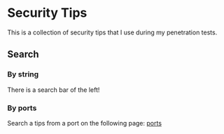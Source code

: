 Security Tips
=============

This is a collection of security tips that I use during my penetration tests.


## Search

### By string

There is a search bar of the left!


### By ports

Search a tips from a port on the following page: [ports](ports.md)
